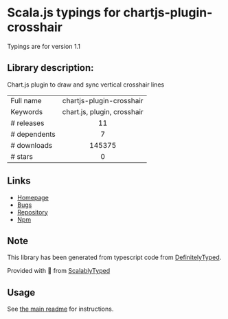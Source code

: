 
# Scala.js typings for chartjs-plugin-crosshair

Typings are for version 1.1

## Library description:
Chart.js plugin to draw and sync vertical crosshair lines

|                    |                 |
| ------------------ | :-------------: |
| Full name          | chartjs-plugin-crosshair |
| Keywords           | chart.js, plugin, crosshair |
| # releases         | 11 |
| # dependents       | 7 |
| # downloads        | 145375 |
| # stars            | 0 |

## Links
- [Homepage](https://chartjs-plugin-crosshair.netlify.com)
- [Bugs](https://github.com/abelheinsbroek/chartjs-plugin-crosshair/issues)
- [Repository](https://github.com/abelheinsbroek/chartjs-plugin-crosshair)
- [Npm](https://www.npmjs.com/package/chartjs-plugin-crosshair)
    


## Note
This library has been generated from typescript code from [DefinitelyTyped](https://definitelytyped.org).

Provided with :purple_heart: from [ScalablyTyped](https://github.com/oyvindberg/ScalablyTyped)

## Usage
See [the main readme](../../readme.md) for instructions.


